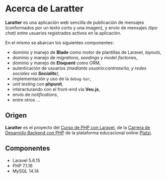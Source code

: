# Acerca de Laratter
**Laratter** es una aplicación web sencilla de publicación de mensajes (conformados por un texto corto y una imagen), y envío de mensajes *(tipo chat)* entre usuarios registrados activos en la aplicación.

En el mismo se abarcan los siguientes componentes:
* dominio y manejo de **Blade** como motor de plantillas de Laravel, *layouts*,
* dominio y manejo de *migrations*, *seedings* y *model factories*,
* dominio y manejo de **Eloquent** como ORM,
* autenticación de usuarios *(mediante usuario:contraseña, y redes sociales vía **Socialite**)*,
* implementación y uso de la ```debug-bar```,
* *unit testing* con **phpunit**,
* interacturando con el front-end vía **Veu.js**,
* envío de *notifications*,
* entre otros …


## Origen
**Laratter** es el proyecto del [Curso de PHP con Laravel](https://platzi.com/cursos/curso-php-laravel/), de la [Carrera de Desarrollo Backend con PHP](https://platzi.com/desarrollo-php/) de la plataforma educacional online [Platzi](https://platzi.com/).


## Componentes
* Laravel 5.6.15
* PHP 7.1.16
* MySQL 14.14
